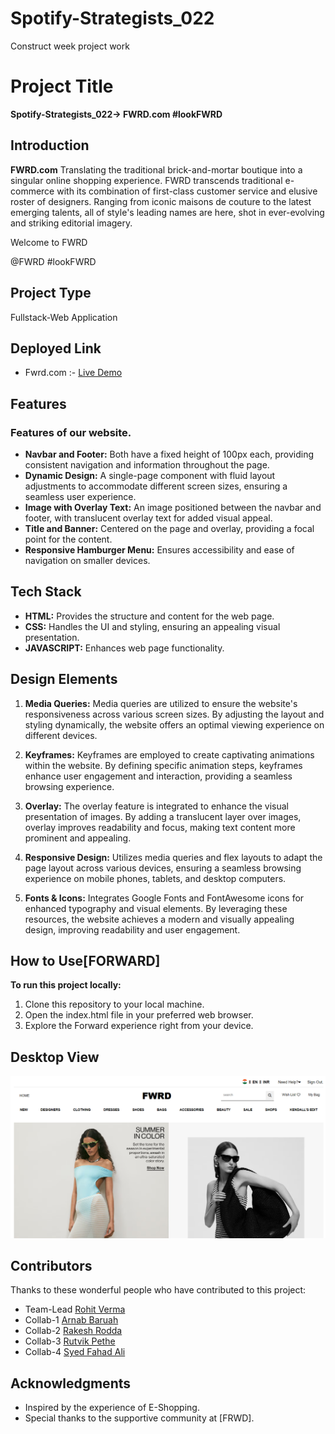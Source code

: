 # Spotify-Strategists_022
Construct week project work

# Project Title

**Spotify-Strategists_022-> FWRD.com #lookFWRD**

## Introduction
**FWRD.com** Translating the traditional brick-and-mortar boutique into a singular online shopping experience. FWRD transcends traditional e-commerce with its combination of first-class customer service and elusive roster of designers. Ranging from iconic maisons de couture to the latest emerging talents, all of style's leading names are here, shot in ever-evolving and striking editorial imagery.

Welcome to FWRD

@FWRD #lookFWRD

## Project Type
Fullstack-Web Application

## Deployed Link

- Fwrd.com :- [Live Demo](https://spotify-strategists-022.netlify.app/)

## Features

### Features of our website.

- **Navbar and Footer:** Both have a fixed height of 100px each, providing consistent navigation and information throughout the page.
- **Dynamic Design:** A single-page component with fluid layout adjustments to accommodate different screen sizes, ensuring a seamless user experience.
- **Image with Overlay Text:** An image positioned between the navbar and footer, with translucent overlay text for added visual appeal.
- **Title and Banner:** Centered on the page and overlay, providing a focal point for the content.
- **Responsive Hamburger Menu:** Ensures accessibility and ease of navigation on smaller devices.


## Tech Stack

- **HTML:** Provides the structure and content for the web page.
- **CSS:** Handles the UI and styling, ensuring an appealing visual presentation.
- **JAVASCRIPT:** Enhances web page functionality.

## Design Elements

1. **Media Queries:** Media queries are utilized to ensure the website's responsiveness across various screen sizes. By adjusting the layout and styling dynamically, the website offers an optimal viewing experience on different devices.

2. **Keyframes:** Keyframes are employed to create captivating animations within the website. By defining specific animation steps, keyframes enhance user engagement and interaction, providing a seamless browsing experience.

3. **Overlay:** The overlay feature is integrated to enhance the visual presentation of images. By adding a translucent layer over images, overlay improves readability and focus, making text content more prominent and appealing.

4. **Responsive Design:** Utilizes media queries and flex layouts to adapt the page layout across various devices, ensuring a seamless browsing experience on mobile phones, tablets, and desktop computers.

5. **Fonts & Icons:** Integrates Google Fonts and FontAwesome icons for enhanced typography and visual elements. By leveraging these resources, the website achieves a modern and visually appealing design, improving readability and user engagement.

## How to Use[FORWARD]

**To run this project locally:**

1. Clone this repository to your local machine.
2. Open the index.html file in your preferred web browser.
3. Explore the Forward experience right from your device.

## Desktop View
![image](https://github.com/rohit7979/Spotify-Strategists_022/blob/main/images/desktop_view.png)

## Contributors

Thanks to these wonderful people who have contributed to this project:

- Team-Lead [Rohit Verma](https://github.com/rohit7979)
- Collab-1 [Arnab Baruah](https://github.com/arnabBaruah009)
- Collab-2 [Rakesh Rodda](https://github.com/RtoRakesh)
- Collab-3 [Rutvik Pethe](https://github.com/Rutvik020302)
- Collab-4 [Syed Fahad Ali](https://github.com/SyedFahadAli1)

## Acknowledgments

- Inspired by the experience of E-Shopping.
- Special thanks to the supportive community at [FRWD].

